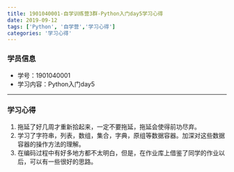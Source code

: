```yaml
---
title: 1901040001-自学训练营3群-Python入门day5学习心得
date: 2019-09-12 
tags: ['Python', '自学营','学习心得']
categories: '学习心得'
---  
```

### 学员信息  
- 学号：1901040001  
- 学习内容：Python入门day5  
***
### 学习心得
1. 拖延了好几周才重新拾起来，一定不要拖延，拖延会使得前功尽弃。
2. 学习了字符串，列表，数组，集合，字典，原组等数据容器。加深对这些数据容器的操作方法的理解。
3. 在编码过程中有好多地方都不太明白，但是，在作业库上借鉴了同学的作业以后，可以有一些很好的思路。
